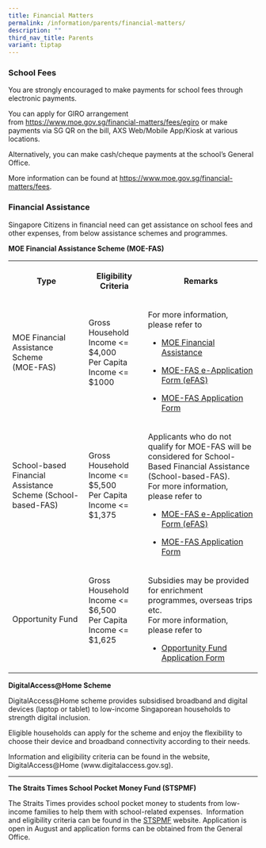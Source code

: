 ```yaml
---
title: Financial Matters
permalink: /information/parents/financial-matters/
description: ""
third_nav_title: Parents
variant: tiptap
---
```

<h3><strong>School Fees</strong></h3>
<p>You are strongly encouraged to make payments for school fees through electronic
payments.</p>
<p>You can apply for GIRO arrangement from&nbsp;<a href="https://www.moe.gov.sg/financial-matters/fees/egiro" rel="noopener noreferrer nofollow" target="_blank">https://www.moe.gov.sg/financial-matters/fees/egiro</a>&nbsp;or
make payments via SG QR on the bill, AXS Web/Mobile App/Kiosk at various
locations.</p>
<p>Alternatively, you can make cash/cheque payments at the school’s General
Office.</p>
<p>More information can be found at&nbsp;<a href="https://www.moe.gov.sg/financial-matters/fees" rel="noopener noreferrer nofollow" target="_blank">https://www.moe.gov.sg/financial-matters/fees</a>.</p>
<h3><strong>Financial Assistance</strong></h3>
<p>Singapore Citizens in financial need can get assistance on school fees
and other expenses, from below assistance schemes and programmes.</p>
<p><strong>MOE Financial Assistance Scheme (MOE-FAS)</strong>
</p>
<p></p>
<table style="minWidth: 75px">
<colgroup>
<col>
<col>
<col>
</colgroup>
<tbody>
<tr>
<th rowspan="1" colspan="1">
<p>Type</p>
</th>
<th rowspan="1" colspan="1">
<p>Eligibility Criteria</p>
</th>
<th rowspan="1" colspan="1">
<p>Remarks</p>
</th>
</tr>
<tr>
<td rowspan="1" colspan="1">
<p>MOE Financial Assistance Scheme
<br>(MOE-FAS)</p>
<p>
<br>
</p>
</td>
<td rowspan="1" colspan="1">
<p>Gross Household Income &lt;= $4,000
<br>Per Capita Income &lt;= $1000</p>
<p>
<br>
</p>
</td>
<td rowspan="1" colspan="1">
<p>For more information, please refer to</p>
<ul data-tight="true" class="tight">
<li>
<p><a href="https://www.moe.gov.sg/financial-matters/financial-assistance" rel="noopener noreferrer nofollow" target="_blank">MOE Financial Assistance</a> 
<br>
</p>
</li>
<li>
<p><a href="https://go.gov.sg/moe-efasggas" rel="noopener noreferrer nofollow" target="_blank">MOE-FAS e-Application Form (eFAS)</a>
<br>
</p>
</li>
<li>
<p><a href="/files/Information/FAS/MOE_FAS_Application_Form_2026.pdf" rel="noopener noreferrer nofollow" target="_blank">MOE-FAS Application Form</a>
</p>
</li>
</ul>
</td>
</tr>
<tr>
<td rowspan="1" colspan="1">
<p>School-based Financial Assistance Scheme (School-based-FAS)</p>
<p>
<br>
</p>
</td>
<td rowspan="1" colspan="1">
<p>Gross Household Income &lt;= $5,500
<br>Per Capita Income &lt;= $1,375</p>
<p>
<br>
</p>
</td>
<td rowspan="1" colspan="1">
<p>Applicants who do not qualify for MOE-FAS will be considered for School-Based
Financial Assistance (School-based-FAS).
<br>For more information, please refer to</p>
<ul data-tight="true" class="tight">
<li>
<p><a href="https://go.gov.sg/moe-efasggas" rel="noopener noreferrer nofollow" target="_blank">MOE-FAS e-Application Form (eFAS)</a>
</p>
</li>
<li>
<p><a href="/files/Information/FAS/MOE_FAS_Application_Form_2026.pdf" rel="noopener noreferrer nofollow" target="_blank">MOE-FAS Application Form</a>
</p>
</li>
</ul>
</td>
</tr>
<tr>
<td rowspan="1" colspan="1">
<p>Opportunity Fund</p>
</td>
<td rowspan="1" colspan="1">
<p>Gross Household Income &lt;= $6,500
<br>Per Capita Income &lt;= $1,625</p>
<p>
<br>
</p>
</td>
<td rowspan="1" colspan="1">
<p>Subsidies may be provided for enrichment programmes, overseas trips etc.
<br>For more information, please refer to</p>
<ul data-tight="true" class="tight">
<li>
<p><a href="/files/Information/FAS/Application_for_OF_Subsidy__29_Oct_2025_.pdf" rel="noopener noreferrer nofollow" target="_blank">Opportunity Fund Application Form</a>
</p>
</li>
</ul>
</td>
</tr>
</tbody>
</table>
<p><strong>DigitalAccess@Home Scheme</strong>
</p>
<p>DigitalAccess@Home scheme provides subsidised broadband and digital devices
(laptop or tablet) to low-income Singaporean households to strength digital
inclusion.</p>
<p>Eligible households can apply for the scheme and enjoy the flexibility
to choose their device and broadband connectivity according to their needs.</p>
<p>Information and eligibility criteria can be found in the website, DigitalAccess@Home
(www.digitalaccess.gov.sg).</p>
<hr>
<p><strong>The Straits Times School Pocket Money Fund (STSPMF)</strong>
</p>
<p>The Straits Times provides school pocket money to students from low-income
families to help them with school-related expenses.&nbsp; Information and
eligibility criteria can be found in the&nbsp;<a href="https://www.spmf.org.sg/primary-secondary-students" rel="noopener noreferrer nofollow" target="_blank">STSPMF</a>&nbsp;website.
Application is open in August and application forms can be obtained from
the General Office.</p>